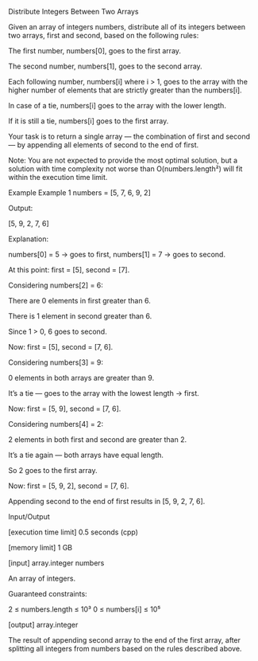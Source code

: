 Distribute Integers Between Two Arrays

Given an array of integers numbers, distribute all of its integers between two arrays, first and second, based on the following rules:

The first number, numbers[0], goes to the first array.

The second number, numbers[1], goes to the second array.

Each following number, numbers[i] where i > 1, goes to the array with the higher number of elements that are strictly greater than the numbers[i].

In case of a tie, numbers[i] goes to the array with the lower length.

If it is still a tie, numbers[i] goes to the first array.

Your task is to return a single array — the combination of first and second — by appending all elements of second to the end of first.

Note: You are not expected to provide the most optimal solution, but a solution with time complexity not worse than
O(numbers.length²) will fit within the execution time limit.

Example
Example 1
numbers = [5, 7, 6, 9, 2]


Output:

[5, 9, 2, 7, 6]


Explanation:

numbers[0] = 5 → goes to first, numbers[1] = 7 → goes to second.

At this point: first = [5], second = [7].

Considering numbers[2] = 6:

There are 0 elements in first greater than 6.

There is 1 element in second greater than 6.

Since 1 > 0, 6 goes to second.

Now: first = [5], second = [7, 6].

Considering numbers[3] = 9:

0 elements in both arrays are greater than 9.

It’s a tie — goes to the array with the lowest length → first.

Now: first = [5, 9], second = [7, 6].

Considering numbers[4] = 2:

2 elements in both first and second are greater than 2.

It’s a tie again — both arrays have equal length.

So 2 goes to the first array.

Now: first = [5, 9, 2], second = [7, 6].

Appending second to the end of first results in [5, 9, 2, 7, 6].

Input/Output

[execution time limit] 0.5 seconds (cpp)

[memory limit] 1 GB

[input] array.integer numbers

An array of integers.

Guaranteed constraints:

2 ≤ numbers.length ≤ 10³
0 ≤ numbers[i] ≤ 10⁵

[output] array.integer

The result of appending second array to the end of the first array,
after splitting all integers from numbers based on the rules described above.